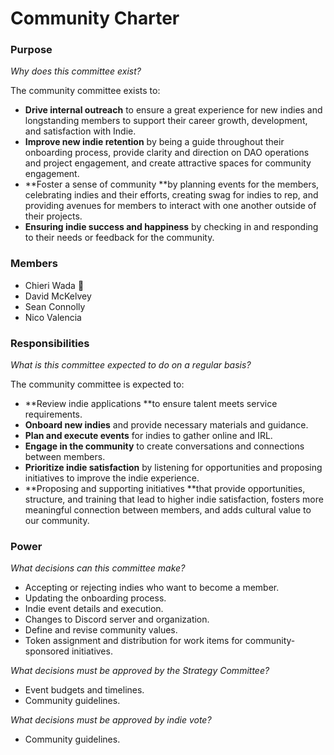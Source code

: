 # Community Charter

### Purpose

_Why does this committee exist?_

The community committee exists to:


* **Drive internal outreach** to ensure a great experience for new indies and longstanding members to support their career growth, development, and satisfaction with Indie.
* **Improve new indie retention** by being a guide throughout their onboarding process, provide clarity and direction on DAO operations and project engagement, and create attractive spaces for community engagement.
* **Foster a sense of community **by planning events for the members, celebrating indies and their efforts, creating swag for indies to rep, and providing avenues for members to interact with one another outside of their projects.
* **Ensuring indie success and happiness** by checking in and responding to their needs or feedback for the community.


### Members
* Chieri Wada 🧢
* David McKelvey
* Sean Connolly
* Nico Valencia

### Responsibilities

_What is this committee expected to do on a regular basis?_

The community committee is expected to:


* **Review indie applications **to ensure talent meets service requirements.
* **Onboard new indies** and provide necessary materials and guidance.
* **Plan and execute events** for indies to gather online and IRL.
* **Engage in the community** to create conversations and connections between members.
* **Prioritize indie satisfaction** by listening for opportunities and proposing initiatives to improve the indie experience.
* **Proposing and supporting initiatives **that provide opportunities, structure, and training that lead to higher indie satisfaction, fosters more meaningful connection between members, and adds cultural value to our community.


### Power

_What decisions can this committee make?_

* Accepting or rejecting indies who want to become a member.
* Updating the onboarding process.
* Indie event details and execution.
* Changes to Discord server and organization.
* Define and revise community values.
* Token assignment and distribution for work items for community-sponsored initiatives.

_What decisions must be approved by the Strategy Committee?_

* Event budgets and timelines.
* Community guidelines.

_What decisions must be approved by indie vote?_

* Community guidelines.
